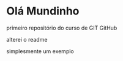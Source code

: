 # Olá Mundinho
 primeiro repositório do curso de GIT GitHub

 alterei o readme
 
 simplesmente um exemplo
